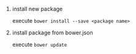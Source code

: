 1. install new package

   execute `bower install --save <package name>`

2. install package from bower.json

   execute `bower update`

